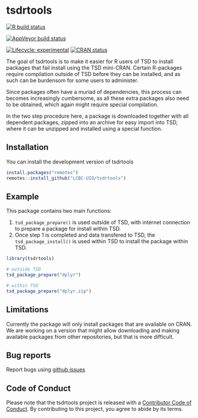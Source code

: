 
<!-- README.md is generated from README.Rmd. Please edit that file -->

# tsdrtools

<!-- badges: start -->

[![R build
status](https://github.com/LCBC-UiO/tsdrtools/workflows/R-CMD-check/badge.svg)](https://github.com/LCBC-UiO/tsdrtools/actions)
<!-- [![Travis build status](https://travis-ci.com/LCBC-UiO/tsdrtools.svg?branch=master)](https://travis-ci.com/LCBC-UiO/tsdrtools) -->
[![AppVeyor build
status](https://ci.appveyor.com/api/projects/status/github/LCBC-UiO/tsdrtools?branch=master&svg=true)](https://ci.appveyor.com/project/LCBC-UiO/tsdrtools)
<!-- [![Codecov test coverage](https://codecov.io/gh/LCBC-UiO/tsdrtools/branch/master/graph/badge.svg)](https://codecov.io/gh/LCBC-UiO/tsdrtools?branch=master) -->
[![Lifecycle:
experimental](https://img.shields.io/badge/lifecycle-experimental-orange.svg)](https://www.tidyverse.org/lifecycle/#experimental)
[![CRAN
status](https://www.r-pkg.org/badges/version/tsdrtools)](https://CRAN.R-project.org/package=tsdrtools)
<!-- badges: end -->

The goal of tsdrtools is to make it easier for R users of TSD to install
packages that fail install using the TSD mini-CRAN. Certain R-packages
require compilation outside of TSD before they can be installed, and as
such can be burdensom for some users to administer.

Since packages often have a muriad of dependencies, this process can
becomes increasingly cumbersome, as all these extra packages also need
to be obtained, which again might require special compilation.

In the two step procedure here, a package is downloaded together with
all dependent packages, zipped into an archive for easy import into TSD,
where it can be unzipped and installed using a special function.

## Installation

You can install the development version of tsdrtools

``` r
install.packages("remotes")
remotes::install_github("LCBC-UIO/tsdrtools")
```

## Example

This package contains two main functions:

1.  `tsd_package_prepare()` is used outside of TSD, with internet
    connection to prepare a package for install within TSD.  
2.  Once step 1 is completed and data transfered to TSD, the
    `tsd_package_install()` is used within TSD to install the package
    within TSD.

<!-- end list -->

``` r
library(tsdrtools)

# outside TSD
tsd_package_prepare("dplyr")

# within TSD
tsd_package_prepare("dplyr.zip")
```

## Limitations

Currently the package will only install packages that are available on
CRAN. We are working on a version that might allow downloading and
making available packages from other repositories, but that is more
difficult.

## Bug reports

Report bugs using [github
issues](https://github.com/LCBC-UiO/tsdrtools/issues)

## Code of Conduct

Please note that the tsdrtools project is released with a [Contributor
Code of
Conduct](https://contributor-covenant.org/version/2/0/CODE_OF_CONDUCT.html).
By contributing to this project, you agree to abide by its terms.
